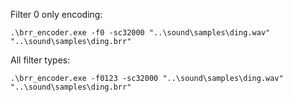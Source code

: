Filter 0 only encoding:

```
.\brr_encoder.exe -f0 -sc32000 "..\sound\samples\ding.wav" "..\sound\samples\ding.brr"
```

All filter types:

```
.\brr_encoder.exe -f0123 -sc32000 "..\sound\samples\ding.wav" "..\sound\samples\ding.brr"
```
